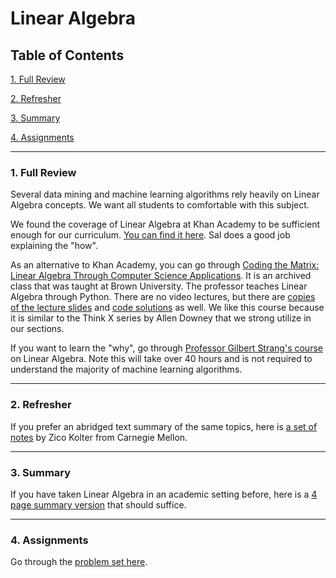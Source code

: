 # Linear Algebra

## Table of Contents
[1. Full Review](#section-a)

[2. Refresher](#section-b)

[3. Summary](#section-c)

[4. Assignments](#section-d)

---

### <a name="section-a"></a>1. Full Review

Several data mining and machine learning algorithms rely heavily on Linear Algebra concepts. We want all students to comfortable with this subject.

We found the coverage of Linear Algebra at Khan Academy to be sufficient enough for our curriculum. [You can find it here](https://www.khanacademy.org/math/linear-algebra). Sal does a good job explaining the "how".

As an alternative to Khan Academy, you can go through [Coding the Matrix: Linear Algebra Through Computer Science Applications](http://codingthematrix.com/). It is an archived class that was taught at Brown University. The professor teaches Linear Algebra through Python. There are no video lectures, but there are [copies of the lecture slides](http://codingthematrix.com/#slides) and [code solutions](http://resources.codingthematrix.com/) as well. We like this course because it is similar to the Think X series by Allen Downey that we strong utilize in our sections.

If you want to learn the "why", go through [Professor Gilbert Strang's course](https://www.youtube.com/playlist?list=PLE7DDD91010BC51F8) on Linear Algebra. Note this will take over 40 hours and is not required to understand the majority of machine learning algorithms.

---

### <a name="section-b"></a>2. Refresher

If you prefer an abridged text summary of the same topics, here is [a set of notes](resources/linear_algebra_notes.pdf) by Zico Kolter from Carnegie Mellon.

---

### <a name="section-c"></a>3. Summary

If you have taken Linear Algebra in an academic setting before, here is a [4 page summary version](resources/linear_algebra_4.pdf) that should suffice.

---

### <a name="section-d"></a>4. Assignments

Go through the [problem set here](resources/la-problems.pdf).
